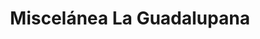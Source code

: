 ---
title: "Miscelánea La Guadalupana"
url: /rivas/miscelanea-la-guadalupana/
shop: Lebensmittel
---